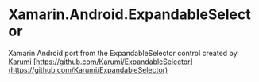# Xamarin.Android.ExpandableSelector
Xamarin Android port from the ExpandableSelector control created by [Karumi](https://github.com/Karumi)  [https://github.com/Karumi/ExpandableSelector](https://github.com/Karumi/ExpandableSelector)
